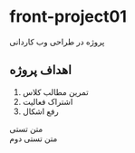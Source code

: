 # front-project01
پروژه در طراحی وب کاردانی
## اهداف پروژه
1. تمرین مطالب کلاس
2. اشتراک فعالیت
3. رفع اشکال


متن تستی <br>
متن تستی دوم
